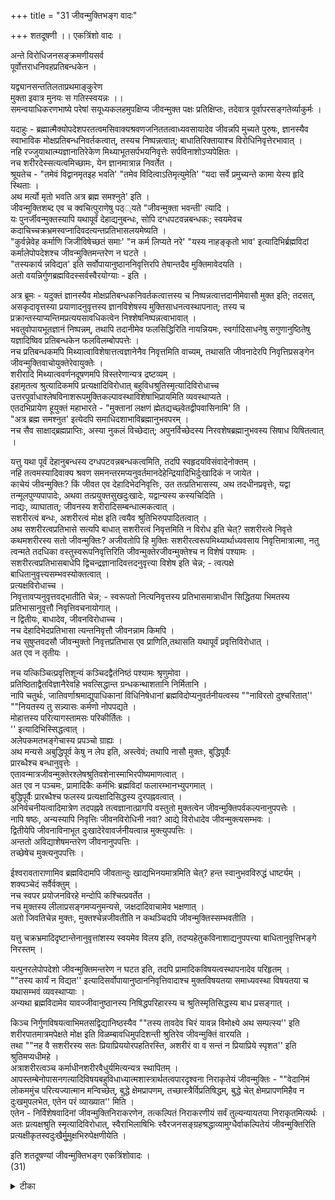+++
title = "31 जीवन्मुक्तिभङ्ग वादः"

+++
शतदूषणी ।। एकत्रिंशो वादः ।  
  
अन्ते विरोधिजनसङ्क्रमणीयसर्व  
पूर्वोत्तराधनिवहप्रतिबन्धकेन ।  
  
यद्व्यानसन्ततिलताप्रथमाङ्कुरेण  
मुक्ता इवात्र मुनयः स गतिस्स्वयन्नः ।।  
समन्वयाधिकरणभाष्ये परेषां सयूध्यकलहमुपक्षिप्य जीवन्मुक्त पक्षः प्रतिक्षिप्तः, तदेवात्र पूर्वापरसङ्गतेर्व्याकुर्मः ।  
  
यदाहुः - ब्रह्मात्मैक्योपदेशपरतत्वमसिवाक्यश्रवणजनिततत्वाध्यवसायादेव जीवन्नपि मुच्यते पुरुषः, ज्ञानस्यैव स्वाभाविक मोक्षप्रतिबन्धनिवर्तकत्वात्, तस्यच निष्पन्नत्वात्; बाधातिरिक्तायाश्च विरोधिनिवृत्तेरभावात् ।  
 नहि रज्जुयाथात्म्यज्ञानातिरेकेण मिथ्याभूतसर्पभयनिवृत्तेः सर्पविनाशोऽप्यपेक्षितः ।  
 नच शरीरदेस्सत्यत्वमिच्छामः, येन ज्ञानमात्रान्न निवर्तेत ।  
 श्रूयतेच - "तमेवं विद्वानमृतइह भवति' "तमेव विदित्वाऽतिमृत्युमेति' "यदा सर्वे प्रमुच्यन्ते कामा येस्य हृदि स्थिताः ।  
 अथ मर्त्यो मृतो भवति अत्र ब्रह्म समश्नुते' इति ।  
 जीवन्मुक्तिशब्द एव च क्वचित्पुराणेषु पठ््यते "जीवन्मुक्ता भवन्ती' त्यादि ।  
 यः पुनर्जीवन्मुक्तस्यापि यथापूर्वं देहाद्यनुबन्धः, सोपि दग्धपटवन्नबन्धकः; स्वयमेवच कदाचिच्चक्रभ्रमस्वप्नादिवदत्यन्तप्रतिभासलयमेष्यति ।  
 "कुर्वन्नेवेह कर्माणि जिजीविषेच्छतं समाः' "न कर्म लिप्यते नरे' "यस्य नाहङ्कृतो भाव' इत्यादिभिर्ब्रह्मविदां कर्मालेपोपदेशश्च जीवन्मुक्तिमन्तरेण न घटते ।  
 "तस्यकार्य न्नविद्यत' इति सर्वोपायानुष्ठाननिवृत्तिरपि तेषान्तदैव मुक्तिमावेदयति ।  
 अतो वयन्निर्गुणब्रह्मविदस्सर्वस्वैरयोग्याः - इति ।  
  
अत्र ब्रूमः - यदुक्तं ज्ञानस्यैव मोक्षप्रतिबन्धकनिवर्तकत्वात्तस्य च निष्पन्नत्वात्तदानीमेवासौ मुक्त इति; तदसत्, असकृदावृत्तस्या प्रयाणादनुवृत्तस्य ज्ञानविशेषस्य मुक्तिसाधनत्वस्थापनात्; तस्य च प्रक्रान्तस्याप्यन्तिमप्रत्ययसावधिकत्वेन निश्शेषनिष्पन्नत्वाभावात् ।  
 भवतुवोपायभूतज्ञानं निष्पन्नम्, तथापि तदानीमेव फलसिद्धिरिति नायन्नियमः, स्वर्गादिसाधनेषु सगुणानुष्ठितेषु यज्ञादिष्विव प्रतिबन्धकेन फलविलम्बोपपत्तेः ।  
 नच प्रतिबन्धकमपि मिथ्यात्वाविशेषात्तत्वज्ञानेनैव निवृत्तमिति वाच्यम्, तथासति जीवनादेरपि निवृत्तिप्रसङ्गेन जीवन्मुक्तिवाचोयुक्तेरेवायुक्तेः ।  
 शरीरादि मिथ्यात्ववर्णनदूषणमपि विस्तरेणान्यत्र द्रष्टव्यम् ।  
 इहामृतत्व श्रुत्यादिकमपि प्रत्यक्षादिविरोधात् बहुविधश्रुतिस्मृत्यादिविरोधाच्च उत्तरपूर्वाधाश्लेषविनाशरूपमुक्तिकल्पावस्थाविशेषाभिप्रायमिति व्यवस्थाप्यते ।  
 एतदभिप्रायेण हूयुक्तं महाभारते - "मुक्तानां लक्षणं ह्मेतद्यच्छ्वेतद्वीपवासिनामि' ति ।  
 "अत्र ब्रह्म समश्नुत' इत्येदपि समाधिदशाभाविब्रह्मानुभवपरम् ।  
 नच सैव साक्षाद्ब्रह्मप्राप्तिः, अस्या नुकलं विच्छेदात्; अपुनर्विच्छेदस्य निरवशेषब्रह्मानुभवस्य सिषाध यिषितत्वात् ।  
  
यत्तु यथा पूर्वं देहानुबन्धस्य दग्धपटवन्नबन्धकत्वमिति, तदपि स्वहृदयविसंवादेनोक्तम् ।  
 नहि तत्वमस्यादिवाक्य श्रवण समनन्तरमप्यनुवर्तमानदेहेन्द्रियादिभिर्दुःखादिकं न जायेत ।  
 काचेयं जीवन्मुक्तिः? किं जीवत एव देहादिभेदनिवृत्तिः, उत तत्प्रतिभासस्य, अथ तदधीनप्रवृत्तेः, यद्वा तन्मूलपुण्यपापादेः, अथवा तत्प्रयुक्तसुखदुःखादेः, यद्वान्यस्य कस्यचिदिति ।  
 नाद्यः, व्याघातात्; जीवनस्य शरीरादिसम्बन्धात्मकत्वात् ।  
 सशरीरत्वं बन्धः, अशरीरत्वं मोक्ष इति त्वयैव श्रुतिभिरुपपादितत्वात् ।  
 अथ सशरीरत्वप्रतिभासे सत्यपि बाधात् सशरीरत्वं निवृत्तमिति न विरोध इति चेत्? सशरीरत्वे निवृत्ते कथमशरीरस्य सतो जीवन्मुक्तिः? अजीवतोपि हि मुक्तिः सशरीरत्वरूपमिथ्यार्थाध्यवसाय निवृत्तिमात्रात्मा, नतु त्वन्मते तदधिका वस्तुस्वरूपनिवृत्तिरिति जीवन्मुक्तेरजीवन्मुक्तेश्च न विशेषं पश्यामः ।  
 सशरीरत्वप्रतिभासबाधेपि द्विचन्द्रज्ञानादिवत्तदनुवृत्त्या विशेष इति चेन्न; - त्वत्पक्षे बाधितानुवृत्त्यसम्भवस्योक्तत्वात् ।  
 प्रत्यक्षविरोधाच्च ।  
 निवृत्तावप्यनुवृत्तवद्भातीति चेन्न; - स्वरूपतो नित्यनिवृत्तस्य प्रतिभासमात्राधीन सिद्धितया भिमतस्य प्रतिभासानुवृत्तौ निवृत्तिवचनायोगात् ।  
 न द्वितीयः, बाधादेव, जीवनविरोधाच्च ।  
 नच देहादिभेदप्रतिभासा त्यन्तनिवृत्तौ जीवनन्नाम किमपि ।  
 नच सुषुप्तवदसौ जीवन्मुक्तो निवृत्तप्रतिभास एव प्राणिति,तथासति यथापूर्वं प्रवृत्तिविरोधात् ।  
 अत एव न तृतीयः ।  
  
नच यत्किञ्चित्प्रवृत्तिशून्यं कञ्चिदद्वैतंनिष्ठं पश्यामः श्रृणुमोवा ।  
 प्रतिष्ठिताद्वैतविज्ञानैरेवहि भवत्सिद्धान्त ग्रन्धकन्थाशतानि निर्मितानि ।  
 नापि चतुर्थः, जातिवर्णाश्रमाद्युपाधिकानां विधिनिषेधानां ब्रह्मविदोप्यनुवर्तनीयत्वस्य ""नाविरतो दुश्चरितात्''   
""नियतस्य तु सन्न्यासः कर्मणो नोपपद्यते ।  
 मोहात्तस्य परित्यागस्तामसः परिकीर्तितः ।  
'' इत्यादिभिस्सिद्धत्वात् ।  
 अलेपकमतभङ्गेचास्य प्रपञ्चो ग्राह्यः ।  
 अथ मन्यसे अबुद्धिपूर्व केषु न लेप इति, अस्त्वेवं; तथापि नासौ मुक्तः, बुद्धिपूर्वैः   
प्रारब्धैश्च बन्धानुवृत्तेः ।  
 एतावन्मात्रजीवन्मुक्तेरश्लेषश्रुतिवशेनास्माभिरपीष्यमाणत्वात् ।  
 अत एव न पञ्चमः, प्रामादिकैः कर्मभिः ब्रह्मविदां फलारम्भानभ्युपगमात् ।  
 बुद्धिपूर्वैः प्रारब्धैश्च फलस्य प्रत्यक्षादिसिद्धस्य दुरपह्नवत्वात् ।  
 अनिर्वचनीयत्वादिमात्रेण तदपह्नवे तत्वज्ञानात्प्रागपि वस्तुतो मुक्तत्वेन जीवन्मुक्तिपर्वकल्पनानुपपत्तेः ।  
 नापि षष्ठः, अन्यस्यापि निवृत्तिः जीवनविरोधिनी नवा? आद्ये विरोधादेव जीवन्मुक्त्यसम्भवः ।  
 द्वितीयेपि जीवनाविनाभूत दुःखादेरेवावर्जनीयत्वान्न मुक्त्युपपत्तिः ।  
 अन्ततो अविद्याशेषमन्तरेण जीवनानुपपत्तिः ।  
 तच्छेषेच मुक्त्यनुपपत्तिः ।  
  
ईश्वरावताराणामिव ब्रह्मविदामपि जीवतान्दुः खाद्यभिनयमात्रमिति चेत्? हन्त स्वानुभवविरुद्धं धार्ष्ट्यम् ।  
शक्यञ्चेदं सर्वैर्वक्तुम् ।  
 नच स्वपर प्रयोजनविरहे मन्दोपि कश्चित्प्रवर्तेत ।  
 नच मुक्तस्य लीलाप्रसङ्गमप्यनुमन्यसे, जक्षदादिवाचामेव भक्षणात् ।  
 अतो जिवतिचेन्न मुक्तः, मुक्तश्चेन्नजीवतीति न कथञ्चिदपि जीवन्मुक्तिस्सम्भवतीति ।  
  
यत्तु चक्रभ्रमादिदृष्टान्तेनानुवृत्तांशस्य स्वयमेव विलय इति, तदप्यहेतुकविनाशाद्यनुपपत्त्या बाधितानुवृत्तिभङ्गे निरस्तम् ।  
  
यत्पुनरलेपोपदेशो जीवन्मुक्तिमन्तरेण न घटत इति, तदपि प्रामादिकविषयत्वस्थापनादेव परिहृतम् ।  
 ""तस्य कार्यं न विद्यत'' इत्यादिसर्वोपायानुष्ठाननिवृत्तिवादाश्च मुक्तविषयतया समाध्यवस्था विषयतया च यथासम्भवं व्यवस्थाप्याः ।  
 अन्यथा ब्रह्मविदामेव यावज्जीवानुष्ठानस्य निषिद्धपरिहारस्य च श्रुतिस्मृतिसिद्धस्य बाध प्रसङ्गात् ।  
  
किञ्च निर्गुणविषयत्वाभिमतसद्विद्यानिष्ठस्यैव ""तस्य तावदेव चिरं यावन्न विमोक्ष्ये अथ सम्पत्स्य'' इति शरीरपातमात्रमपेक्षते मोक्ष इति विळम्बावधिमुपदिशन्ती श्रुतिरेव जीवन्मुक्तिं वारयति ।  
 तथा ""नह वै सशरीरस्य सतः प्रियाप्रिययोरपहतिरस्ति, अशरीरं वा व सन्तं न प्रियाप्रिये स्पृशत'' इति श्रुतिमप्यधीमहे ।  
 अत्राशरीरत्वञ्च कर्माधीनशरीरवैधुर्यमित्यन्यत्र स्थापितम् ।  
 आपस्तम्बेनोपासनगत्यादिविषयबहुविधाध्यात्मशास्त्रार्थतत्वपारदृश्वना निराकृतेयं जीवन्मुक्तिः - ""वेदानिमं लोकममुंच परित्यज्यात्मान मन्विच्छेत्, बुद्धे क्षेमप्रापणम्, तच्छास्त्रैर्विप्रतिषिद्धम्, बुद्धे चेत् क्षेमप्रापणमिहैव न दुःखमुपलभेत, एतेन परं व्याख्यात'' मिति ।  
 एतेन - निर्विशेषवादिनां जीवन्मुक्तिनिराकरणेन, तत्कल्पितं निराकरणीयं सर्वं तुल्यन्यायतया निराकृतमित्यर्थः ।  
 अतः प्रत्यक्षश्रुति स्मृत्यादिविरोधात्, स्वैराभिलाषिभिः स्वैरजनसङ्ग्रहश्रद्धाव्यामुग्धैर्वाकल्पितेयं जीवन्मुक्तिरिति प्रत्यक्षीकृतस्वदुःखैर्मुुमुक्षभिरुपेक्षणीयेति ।  
  
इति शतदूषण्यां जीवन्मुक्तिभङ्ग एकत्रिंशोवादः ।  
 (31)

<details><summary>टीका</summary>

पूर्ववादे वेदान्तानां तत्र ज्ञान हेतुत्वा सम्भवो उक्तः । इह तत्वज्ञान मात्राज्जीवमुक्तिर्न संभवतीत्यभिप्रायेण वादार्थं संङ्गृह्णातिःअत इति। पूर्वोत्तराधनिवहस्य प्रतिबन्धकः तत्फलोत्पत्ति प्रतिबन्धक इत्यर्थः ।तदधिगमोत्तर पूर्वाधयोरश्लेष विनाशा (ब्र.सू.4.1.13)वित्युक्तेः मुक्ता इत्यनेन वादार्थ संङ्ग्रहः । जीवन्मुक्ता न भवन्तीत्यर्थः । स्वयमित्युपायान्तरस्थान स्थित इत्यर्थः । पूर्वापरवादानां प्रथमसूत्र भाष्याभिप्राय विवरणत्वात्संमन्वय सूत्रस्थ जीवन्मुक्ति भङ्गभाष्य विवरणस्य कः प्रसङ्ग इत्यत्राहः - समन्वयेति। पूर्वत्र वेदान्तवाक्यैस्तत्वज्ञान रूप कारणं दुर्घटमित्युक्तं । इदानीं तत्कार्यं च न संम्भवतीत्यच्यत इति भावः ।ज्ञानस्यैवेतिजीवस्य ब्रह्मभावो हि मोक्षः । स च स्वाभाविक एव । तादृशस्यापि कर्णचामीकरवदविद्या वशाहतात्विका प्राप्तिरित्यप्राप्ति हेतुत्वेनाज्ञानं प्रतिबन्धकं तन्निवृत्ति ज्ञानमात्राद्भवतीत्यर्थः नन्वविद्यनिवृत्तिः मोक्षः ज्ञानेन तु मीथ्याभूतस्य बाध एव न निवृत्तिरिति कथं ज्ञान मात्रान्मुक्तिरित्यत्राहबाधेति। ननु ज्ञानेना ज्ञान निवृत्तावपि प्रतिबन्धक ध्वंसासिद्धेः कथं मोक्ष इत्यत्राहःनहीति।। सत्यसर्पस्थल एव भयादि निवृत्तेर्मुद्गरादिजन्य सर्पविनाशापेक्षा । मिथ्या सर्पस्थले रज्जुयथात्म्य ज्ञानादज्ञान निवृत्तिमात्रमपेक्षितं । एवमिहावीत्यर्थः । ननु कथं ज्ञानमात्रादिना निवृत्तिस्याच्छरीरादेस् सत्यत्वादित्यत्राहःन चेति। मिथ्यात्वे प्रमाणमाहः - श्रूयते चेति। ज्ञानमात्रान्निवृत्तिरिति शेषः तदन्यथानुपपत्त्या शरीरादेर्मिथ्यात्वं कल्प्यमिति भावः । यद्वा जीवन्मुक्तौं प्रमाणमाहःश्रूयत इति । तमेवमिति। विदित्वैवं नान्वयादन्य निरवेक्षज्ञानादेव मोक्षश्रुतेर्जीवितं एव मोक्षस्सिद्ध इत्यर्थः ।यदेति । अथेति ।ज्ञानान्तर्योक्तेरिहेति वर्तमान शरीर एवेत्युक्तेश्च जीवत एव मुक्तिरिति गम्यते । ननु यदि मुक्तावपि देहाद्यनुबन्धानुवृत्तिस्तर्हि पश्चादपि कथमत्यन्त निवृत्तिरित्यत्राहस्वयमेवेति । कुर्वन्नेवेति। ब्रह्मनिवदोऽपि संसार हेतुकर्मानु ज्ञानादलेपोष देश इत्यर्थः । शिवमुक्तिमन्तरेणेति अमुक्तस्यापहहतपाप्मत्वा योगादिति भावः ।मुक्तिमावेदयतीति। अमुक्तस्य कार्यशतवत्वादंततो मुक्तिसाधनकर्यस्य सत्वादिति भावः ।सर्वस्वैरयोग्या इति। मुण्डभिक्षुभिर्जीव मुक्ति समर्थनं परहारादि निषेवणार्थमिति गम्यते । अविधेयज्ञानस्य साधनता नास्तीति सिद्धान्त माहःअत्र ब्रूम इति । स्थापनादिति। अविद्येय ज्ञानभंग इत्यर्थः । अविद्येय ज्ञानस्य साधनता मभ्युपेत्याहःभवतुवेति। फलविळंबोपपत्तेरिति । तवापि प्रारब्धकर्म प्रतिबंधवशादेव निश्शेषा विद्या निवृत्त्यभाव इत्यर्थः । सगुणं - सांगं ।तथा सतीति। मिथ्यात्वाविशेषादिति भावः । प्रतिबन्धाकानां मिथ्यात्वमप्य सिद्धमित्याहःशरीरादितिनन्वमतमित्यादि श्रुतेः का गतिरित्यत्राहः - इहेति। ग्रावाणप्लवनादि श्रुतिवदिति भावः ।श्रुतिस्मृतीति । "निदिध्यासित्यः' (बृ.4.4.5)"तस्य तावदेवचिर''( ) मित्यादि श्रुतिः ।बुद्धे चे(आ.ध 2.25.14)दित्यादि स्मृतिः ।अश्लेषविनाशेति। तत्सकंल्पाभि प्रायं ननु मुक्तानां लक्षणमित्यभिप्रायः । वचनेन जीवतोऽपि मुक्तिप्रतीतेरित्यत्राहःएतदभिप्रायेणेति।सिसाधयिषितत्वादिति। मुमुक्षुणा सिषाधयिषितस्य मुक्तित्वादिति भावः । स्वहृदय विसंवादमेव दर्शयतिःनहीति।"मञ्चे शयाना दृश्यन्ते किंच भेषजकांक्षिणः''इति बहुलमुपलंभादिति भावः । द्वितीयादि विकल्पेषु निवृत्तिरित्यध्याहारः । चतुर्थे निवृत्तिरनुप(त्य)पत्तिः ।व्याघातादिति। शरीरसंबन्धतन्निवृत्योर्बंध मोक्षयोश्च परस्परं व्याघात इति व्याघात द्वयं विवक्षितं । इदं च क्रमेण जीवनस्येत्यादि पंचम्यन्त हेतुद्वयेनोपपाद्यते ।श्रुतिभिरिति।न ह वै सशरीरस्य (छां.8.1.2.1) अशरीरं वाव सन्तमित्यादिभिरित्यर्थः । द्वितीय व्याघात परिहारं शंकतेःअथेति। स शरीरत्व निवृत्तौ परममुक्यपेक्षया जीवन्मुक्तेः को भेद इत्यपेक्षायां प्रतिभासो विशेष इत्याहःसशरीरत्व प्रतिभास इति।कथमिति शरीर संबन्धस्यैव जीवनत्वादिति भावः । मुक्त्योरविशेषापत्ति दूषणान्तरमाहःअजीवतोऽपिहीति।मुक्ति सामान्यरूपे सिद्धे हि जीवमुक्तिरिति विशेषो वाच्यः । अतः शरीरनिवृत्तिरिति वाच्यं । ततश्च परम मुक्तौ प्रतिभासनिवृत्त्यतिरेकेण शरीर निवृत्त्य भावाज्जीवन्मुक्तावपि प्रतिभायानिवृत्तिर्वाच्या । ततश्चो भयोरविशेष इत्यर्थः । मिथ्याध्यवसायः मिथ्याभूतस्यार्थस्याध्यावसायः बाधात्प्रति भासोऽपि विषयेण सहैव निवृत्तः तथापि प्रतिग्रासान्तरौत्पत्त्या प्रतिभासानुवृत्तिर्युज्यते । अप्रामाण्याध्यवसाय लक्षणबाधे सत्यपि द्विचन्द्रज्ञानानुवृत्तिवदित्युच्यर्थः ।प्रत्यक्षविरोधाच्चेति। नाद्य इत्यनेनान्वयः । अविरोधं शङ्कतेनिवृत्तावपीति । बाधादेवेति। प्रत्यक्षविरोधादित्यर्थः ।न चेति। जीवनस्य तद्व्याप्तत्वादिति भावः ।किमपीति। देहसंबन्धो वा प्राण संबन्धो वेत्यर्थः ।तथा सतीति। सुषुप्तवदेवेति भावःअत एवेति। प्रत्यक्षविरोधादेवेत्यर्थः । तदेवोपयादयतिःन चेति । नाविरत इति। प्रज्ञानेनैनं ब्रह्म नैवाप्नुयादिति ज्ञानवत एव पापसंबन्धो पपत्तेरिति भावः । ननु कर्मणां सन्यासस्य शासनान्नैतद्युक्तमित्यत्राहः - नियतस्यत्विति। सन्यासः । त्यागः । त्यागवचनं काम्य परमिति भावः । ननु नाविरत इत्यादि वचनं ब्रह्मविदामेवेत्यत्राहःअलेपकेति। तत्र हेतुमाहःबुद्धिपूर्वैरिति। नन्वबुद्धिपूर्वाश्लेषमात्राज्जीवमुक्ति रिष्यत इति चेतत्राहःतावन्मात्रेति। ननु प्रत्यक्षसिद्धस्यापि परमार्थत्वाभावान्मुक्तिरित्यत्राहःअनिर्वचनीयत्वादिति । न च मुक्त्युपपत्तिरिति। दुःखविरोधिन एव मुक्तित्वादिति भावः । नन्वस्य निवृत्तिर्जीवना विरोधिन्येव । न च जीवनाविनाभूत दुःखादि प्रसङ्गः । जीवनस्य दुःखाद्य प्रयोजकत्वान्नापि प्रत्यक्ष विरोधः अभिनयमात्रादिति शङ्कतेःईश्वरेति। किं च स्वार्थमभिनयः परार्थंक । यद्वा निष्प्रयोजनं नाद्य इत्याहः - न चेति। सुख दुःखादिरहितस्य स्व प्रयोजनासंभवादिति भावः । अभिनयादि शक्तिस्तस्मिन्निष्ट साधनता ज्ञान मित्यर्थः । द्वितीय आहःनापीति। न हि निर्विशेष ब्रह्म साक्षात्कारवतोर रूपभेदबुद्धिवदुपकार बुद्धिर्वा संभवतीति भावः । तृतीय आहःन च स्वेति।
ननु सिद्धान्ते मुक्तस्य"जक्षन् - क्रीडन् - रममाण'' (छां.8.12.3)इति व्यापारोङ्गी क्रियते तद्वदत्रास्त्वित्यत्राहःन च मुक्तस्येति।
सिद्धान्ते मुक्तस्य जन्यसुखांगीकाराद्युक्तं तव तु निर्विशेषवादिनो भेदबुद्धि विरोद्धेति भावः ।भक्षणादिति। अप्रमाणत्वादित्यर्थः । ननु जीवद्दशाविषयत्वान्न मुक्तविषयत्वमित्यत्राहःसमाधीति। तत्काले कर्तव्यान्तराभावादिति भावः । एवं संकोचे प्रमाणमाहः - अन्यथेति । "नाविरतो दुश्चरिता''( ) दित्यादि सिद्धात्वादित्यर्थः । जीवन्मुक्त श्रुतिरेव निषेधतीत्याहःनिर्गुणेति। उक्तश्रुत्यालब्धार्थमाहःशरीरपातमिति । अधीमह इति। शरीरवतो मुक्तिनिषेधस्य वाचनिकत्वा तद्वतो मुक्तिवचनमनधीतत्वमापदयतीति भावः । नन्वीश्वरस्यापि प्रियाप्रिय स्पर्श प्रसङ्ग इत्यत्राहःअत्राशरीरत्वं वेति।
जीवन्मुक्तेरभ्युपगमात्तन्निषेधो न युक्त इति चेन्न । तदभिप्रायवेदि तत्सूत्रवृत्तिकृद्बोधायन शिष्येण निराकृतत्वान्न वेदाचार्यस्य साभि प्रेतेत्याहः - आपस्तम्बेनेति। बुद्धे क्षेम प्रापणं (2.25.14) ब्रह्मज्ञानेजाते सति मुक्तिरित्यर्थः । शास्त्रस्य ता (++++)चिर(+++) शास्त्रैर्विरुद्धमित्यर्थः । प्रत्यक्ष विरोधोपित्याह - बुद्धे चेति ।
वत्सकुलजलधिकौस्तुभ नृसिंह गुरुसुतेन सिंहदेवेन कृतायां शतदूषणीटीकायां एकत्रिंशोवादस्समाप्तः ।।
</details>

